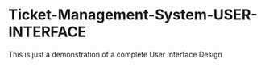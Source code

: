 # Ticket-Management-System-USER-INTERFACE
This is just a demonstration of a complete User Interface Design
